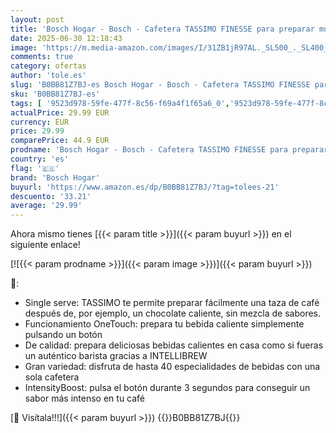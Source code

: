 ```yaml
---
layout: post
title: 'Bosch Hogar - Bosch - Cafetera TASSIMO FINESSE para preparar múltiples bebidas  hasta 40 bebidas  IntensityBoost  INTELLIBREW  rojo  TAS16B3'
date: 2025-06-30 12:18:43
image: 'https://m.media-amazon.com/images/I/31ZB1jR97AL._SL500_._SL400_.jpg'
comments: true
category: ofertas
author: 'tole.es'
slug: 'B0BB81Z7BJ-es Bosch Hogar - Bosch - Cafetera TASSIMO FINESSE para...'
sku: 'B0BB81Z7BJ-es'
tags: [ '9523d978-59fe-477f-8c56-f69a4f1f65a6_0','9523d978-59fe-477f-8c56-f69a4f1f65a6_101','9523d978-59fe-477f-8c56-f69a4f1f65a6_1501','9523d978-59fe-477f-8c56-f69a4f1f65a6_2501','9523d978-59fe-477f-8c56-f69a4f1f65a6_6201','9523d978-59fe-477f-8c56-f69a4f1f65a6_701','9523d978-59fe-477f-8c56-f69a4f1f65a6_9101','Arborist Merchandising Root','Cafeteras individuales','Hogar y cocina','KitchenBOSCH','KitchenPrimeDayBosch','Kitchen_SS_Bosch','Máquinas cafeteras','New Arrivals Social: Home and Kitchen','Self Service','Special Features Stores','Top Brands Kitchen Appliances','Top Brands Kitchen Selection','Utensilios para café y té','bosch hogar','cafetera','tassimo','top brands_home_and_kitchen','🇪🇸', ]
actualPrice: 29.99 EUR
currency: EUR
price: 29.99
comparePrice: 44.9 EUR
prodname: 'Bosch Hogar - Bosch - Cafetera TASSIMO FINESSE para preparar múltiples bebidas  hasta 40 bebidas  IntensityBoost  INTELLIBREW  rojo  TAS16B3'
country: 'es'
flag: '🇪🇸'
brand: 'Bosch Hogar'
buyurl: 'https://www.amazon.es/dp/B0BB81Z7BJ/?tag=tolees-21'
descuento: '33.21'
average: '29.99'
---
```


Ahora mismo tienes [{{< param title >}}]({{< param buyurl >}}) en el siguiente enlace!

[![{{< param prodname >}}]({{< param image >}})]({{< param buyurl >}})

🔎:

- Single serve: TASSIMO te permite preparar fácilmente una taza de café después de, por ejemplo, un chocolate caliente, sin mezcla de sabores.
- Funcionamiento OneTouch: prepara tu bebida caliente simplemente pulsando un botón
- De calidad: prepara deliciosas bebidas calientes en casa como si fueras un auténtico barista gracias a INTELLIBREW
- Gran variedad: disfruta de hasta 40 especialidades de bebidas con una sola cafetera
- IntensityBoost: pulsa el botón durante 3 segundos para conseguir un sabor más intenso en tu café

[🛒 Visítala!!!]({{< param buyurl >}})
{{<world>}}B0BB81Z7BJ{{</world>}}
